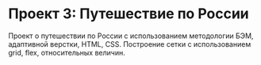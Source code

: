 # Проект 3: Путешествие по России

Проект о путешествии по России с использованием методологии БЭМ, адаптивной верстки, HTML, CSS. Построение сетки с использованием grid, flex, относительных величин. 

